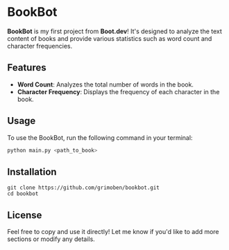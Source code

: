 # BookBot

**BookBot** is my first project from **Boot.dev**! It's designed to analyze the text content of books and provide various statistics such as word count and character frequencies.

## Features
- **Word Count**: Analyzes the total number of words in the book.
- **Character Frequency**: Displays the frequency of each character in the book.

## Usage
To use the BookBot, run the following command in your terminal:

```bash
python main.py <path_to_book>
```

## Installation
```
git clone https://github.com/grimoben/bookbot.git
cd bookbot
```

## License
Feel free to copy and use it directly! Let me know if you'd like to add more sections or modify any details.
